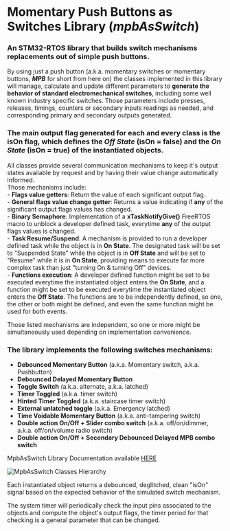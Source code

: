 # **Momentary Push Buttons as Switches** Library (_**mpbAsSwitch**_)

### An STM32-RTOS library that builds switch mechanisms replacements out of simple push buttons.  
By using just a push button (a.k.a. momentary switches or momentary buttons, _**MPB**_ for short from here on) the classes implemented in this library will manage, calculate and update different parameters to **generate the behavior of standard electromechanical switches**, including some well known industry specific switches. 
Those parameters include presses, releases, timings, counters or secondary inputs readings as needed, and corresponding primary and secondary outputs generated.  

### The main output flag generated for each and every class is the **isOn** flag, which defines the _**Off State**_ (isOn = false) and the _**On State**_ (isOn = true) of the instantiated objects.  

All classes provide several communication mechanisms to keep it's output states available by request and by having their value change automatically informed.  
Those mechanisms include:    
	- **Flags value getters**: Return the value of each significant output flag.  
	- **General flags value change getter**: Returns a value indicating if **any** of the significant output flags values has changed.  
	- **Binary Semaphore**: Implementation of a **xTaskNotifyGive()** FreeRTOS macro to unblock a developer defined task, everytime **any** of the output flags values is changed.  
	- **Task Resume/Suspend**: A mechanism is provided to run a developer defined task while the object is in **On State**. The designated task will be set to "Suspended State" while the object is in **Off State** and will be set to "Resume" while it is in **On State**, providing means to execute far more complex task than just "turning On & turning Off" devices.  
	- **Functions execution**: A developer defined function might be set to be executed everytime the instantiated object enters the **On State**, and a function might be set to be executed everytime the instantiated object enters the **Off State**. The functions are to be independently defined, so one, the other or both might be defined, and even the same function might be used for both events.  

Those listed mechanisms are independent, so one or more might be simultaneously used depending on implementation convenience.    

### The library implements the following switches mechanisms: ###  
* **Debounced Momentary Button** (a.k.a. Momentary switch, a.k.a. Pushbutton)  
* **Debounced Delayed Momentary Button**  
* **Toggle Switch** (a.k.a. alternate, a.k.a. latched)  
* **Timer Toggled** (a.k.a. timer switch)  
* **Hinted Timer Toggled** (a.k.a. staircase timer switch)
* **External unlatched toggle** (a.k.a. Emergency latched)
* **Time Voidable Momentary Button**  (a.k.a. anti-tampering switch)  
* **Double action On/Off + Slider combo switch**  (a.k.a. off/on/dimmer, a.k.a. off/on/volume radio switch)
* **Double action On/Off + Secondary Debounced Delayed MPB combo switch**

MpbAsSwitch Library Documentation available [HERE](https://GabyGold67.github.io/mpbAsSwitch_STM32/)

![MpbAsSwitch Classes Hierarchy](https://github.com/GabyGold67/mpbAsSwitch_STM32/blob/master/Extras/MomentaryPushButtonUMLClassesOnly.jpg)

Each instantiated object returns a debounced, deglitched, clean "isOn" signal based on the expected behavior of the simulated switch mechanism. 

The system timer will periodically check the input pins associated to the objects and compute the object's output flags, the timer period for that checking is a general parameter that can be changed. 

